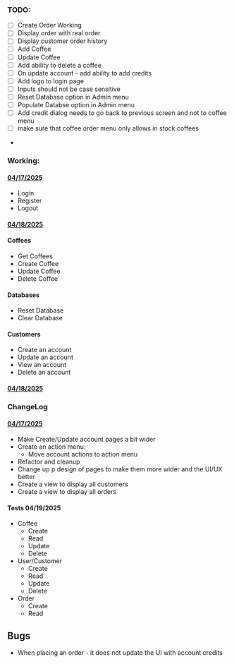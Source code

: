 ### TODO:

- [ ] Create Order Working
- [ ] Display order with real order
- [ ] Display customer order history
- [ ] Add Coffee
- [ ] Update Coffee
- [ ] Add ability to delete a coffee
- [ ] On update account - add ability to add credits
- [ ] Add logo to login page
- [ ] Inputs should not be case sensitive
- [ ] Reset Database option in Admin menu
- [ ] Populate Databse option in Admin menu
- [ ] Add credit dialog needs to go back to previous screen and not to coffee menu
- [ ] make sure that coffee order menu only allows in stock coffees
-

### Working:

#### <u>04/17/2025</u>

- Login
- Register
- Logout

#### <u>04/18/2025</u>

#### Coffees

- Get Coffees
- Create Coffee
- Update Coffee
- Delete Coffee

#### Databases

- Reset Database
- Clear Database

#### Customers

- Create an account
- Update an account
- View an account
- Delete an account

#### <u>04/18/2025</u>

### ChangeLog

#### <u>04/17/2025</u>

- Make Create/Update account pages a bit wider
- Create an action menu:
    - Move account actions to action menu
- Refactor and cleanup
- Change up p design of pages to make them more wider and the UI/UX better
- Create a view to display all customers
- Create a view to display all orders

#### Tests 04/19/2025

- Coffee
    - Create
    - Read
    - Update
    - Delete
- User/Customer
    - Create
    - Read
    - Update
    - Delete
- Order
    - Create
    - Read

## Bugs

- When placing an order - it does not update the UI with account credits
